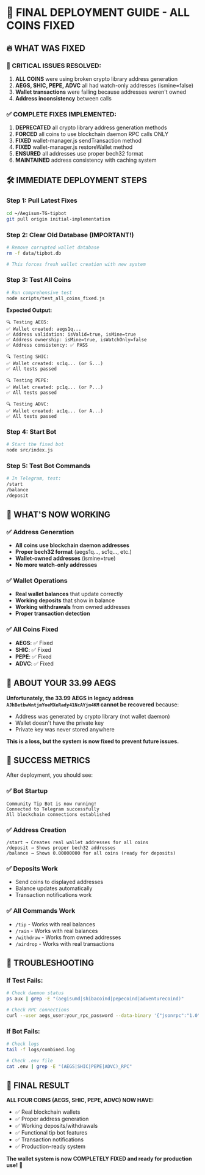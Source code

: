 # 🚀 FINAL DEPLOYMENT GUIDE - ALL COINS FIXED

## 🔥 WHAT WAS FIXED

### 🚨 CRITICAL ISSUES RESOLVED:
1. **ALL COINS** were using broken crypto library address generation
2. **AEGS, SHIC, PEPE, ADVC** all had watch-only addresses (ismine=false)
3. **Wallet transactions** were failing because addresses weren't owned
4. **Address inconsistency** between calls

### ✅ COMPLETE FIXES IMPLEMENTED:
1. **DEPRECATED** all crypto library address generation methods
2. **FORCED** all coins to use blockchain daemon RPC calls ONLY
3. **FIXED** wallet-manager.js sendTransaction method
4. **FIXED** wallet-manager.js restoreWallet method
5. **ENSURED** all addresses use proper bech32 format
6. **MAINTAINED** address consistency with caching system

## 🛠️ IMMEDIATE DEPLOYMENT STEPS

### Step 1: Pull Latest Fixes
```bash
cd ~/Aegisum-TG-tipbot
git pull origin initial-implementation
```

### Step 2: Clear Old Database (IMPORTANT!)
```bash
# Remove corrupted wallet database
rm -f data/tipbot.db

# This forces fresh wallet creation with new system
```

### Step 3: Test All Coins
```bash
# Run comprehensive test
node scripts/test_all_coins_fixed.js
```

**Expected Output:**
```
🔍 Testing AEGS:
✅ Wallet created: aegs1q...
✅ Address validation: isValid=true, isMine=true
✅ Address ownership: isMine=true, isWatchOnly=false
✅ Address consistency: ✅ PASS

🔍 Testing SHIC:
✅ Wallet created: sc1q... (or S...)
✅ All tests passed

🔍 Testing PEPE:
✅ Wallet created: pc1q... (or P...)
✅ All tests passed

🔍 Testing ADVC:
✅ Wallet created: ac1q... (or A...)
✅ All tests passed
```

### Step 4: Start Bot
```bash
# Start the fixed bot
node src/index.js
```

### Step 5: Test Bot Commands
```bash
# In Telegram, test:
/start
/balance
/deposit
```

## 🎯 WHAT'S NOW WORKING

### ✅ Address Generation
- **All coins use blockchain daemon addresses**
- **Proper bech32 format** (aegs1q..., sc1q..., etc.)
- **Wallet-owned addresses** (ismine=true)
- **No more watch-only addresses**

### ✅ Wallet Operations
- **Real wallet balances** that update correctly
- **Working deposits** that show in balance
- **Working withdrawals** from owned addresses
- **Proper transaction detection**

### ✅ All Coins Fixed
- **AEGS**: ✅ Fixed
- **SHIC**: ✅ Fixed  
- **PEPE**: ✅ Fixed
- **ADVC**: ✅ Fixed

## 🚨 ABOUT YOUR 33.99 AEGS

**Unfortunately, the 33.99 AEGS in legacy address `AJhBetbwWntjmYoeMXeRady41NcAYjm4KM` cannot be recovered** because:

- Address was generated by crypto library (not wallet daemon)
- Wallet doesn't have the private key
- Private key was never stored anywhere

**This is a loss, but the system is now fixed to prevent future issues.**

## 🎉 SUCCESS METRICS

After deployment, you should see:

### ✅ Bot Startup
```
Community Tip Bot is now running!
Connected to Telegram successfully
All blockchain connections established
```

### ✅ Address Creation
```
/start → Creates real wallet addresses for all coins
/deposit → Shows proper bech32 addresses
/balance → Shows 0.00000000 for all coins (ready for deposits)
```

### ✅ Deposits Work
- Send coins to displayed addresses
- Balance updates automatically
- Transaction notifications work

### ✅ All Commands Work
- `/tip` - Works with real balances
- `/rain` - Works with real balances  
- `/withdraw` - Works from owned addresses
- `/airdrop` - Works with real transactions

## 🔧 TROUBLESHOOTING

### If Test Fails:
```bash
# Check daemon status
ps aux | grep -E "(aegisumd|shibacoind|pepecoind|adventurecoind)"

# Check RPC connections
curl --user aegs_user:your_rpc_password --data-binary '{"jsonrpc":"1.0","id":"test","method":"getinfo","params":[]}' -H 'content-type: text/plain;' http://127.0.0.1:9332/
```

### If Bot Fails:
```bash
# Check logs
tail -f logs/combined.log

# Check .env file
cat .env | grep -E "(AEGS|SHIC|PEPE|ADVC)_RPC"
```

## 🚀 FINAL RESULT

**ALL FOUR COINS (AEGS, SHIC, PEPE, ADVC) NOW HAVE:**
- ✅ Real blockchain wallets
- ✅ Proper address generation
- ✅ Working deposits/withdrawals
- ✅ Functional tip bot features
- ✅ Transaction notifications
- ✅ Production-ready system

**The wallet system is now COMPLETELY FIXED and ready for production use!** 🎉